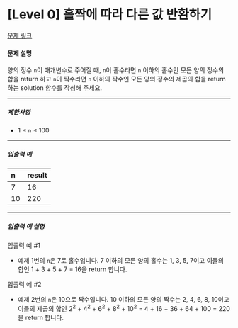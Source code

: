 # [Level 0] 홀짝에 따라 다른 값 반환하기

[문제 링크](https://school.programmers.co.kr/learn/courses/30/lessons/181935)

#### 문제 설명

양의 정수 ```n```이 매개변수로 주어질 때, ```n```이 홀수라면 ```n``` 이하의 홀수인 모든 양의 정수의 합을 return 하고 ```n```이 짝수라면 ```n``` 이하의 짝수인 모든 양의 정수의 제곱의 합을 return 하는 solution 함수를 작성해 주세요.

---

##### 제한사항

- 1 ≤ ```n``` ≤ 100

---

##### 입출력 예

|n|result|
|:----|:----|
|7|16|
|10|220|

---

##### 입출력 예 설명

입출력 예 #1

- 예제 1번의 ```n```은 7로 홀수입니다. 7 이하의 모든 양의 홀수는 1, 3, 5, 7이고 이들의 합인 1 + 3 + 5 + 7 = 16을 return 합니다.

입출력 예 #2

- 예제 2번의 ```n```은 10으로 짝수입니다. 10 이하의 모든 양의 짝수는 2, 4, 6, 8, 10이고 이들의 제곱의 합인 2<sup>2</sup> + 4<sup>2</sup> + 6<sup>2</sup> + 8<sup>2</sup> + 10<sup>2</sup> = 4 + 16 + 36 + 64 + 100 = 220을 return 합니다.

